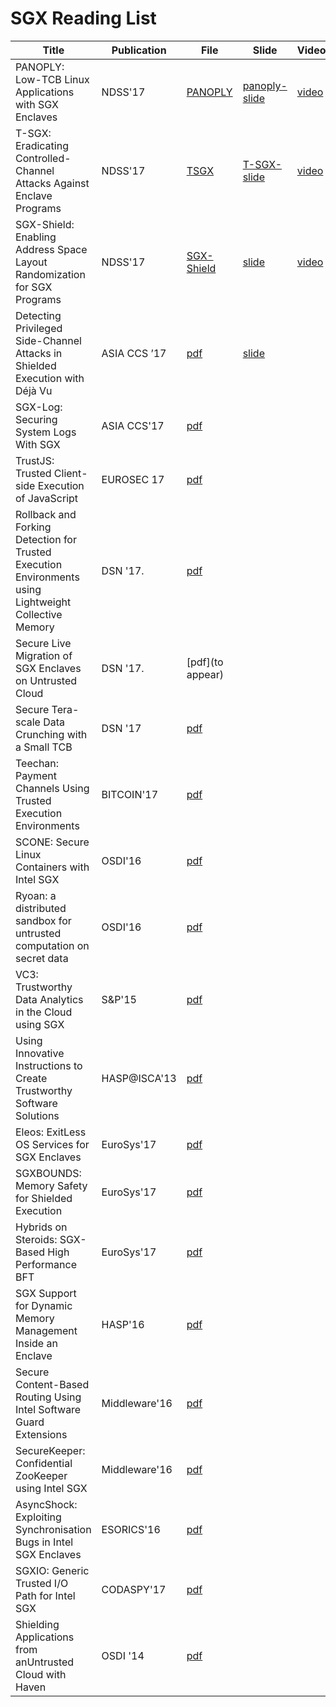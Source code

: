 # SGX Reading List
Title|Publication|File|Slide|Video|Source
--- | --- | --- |---|---|---
PANOPLY: Low-TCB Linux Applications with SGX Enclaves | NDSS'17 | [PANOPLY](./pdfs/panoply.pdf)|[panoply-slide](./slides/panoply_ndss17.pptx) |[video](https://www.youtube.com/watch?v=-81dMtdQZbY&list=PLfUWWM-POgQsZ9YCXLaCHIvn_H6-F4esJ&index=26)|[github](https://shwetasshinde24.github.io/Panoply/)
T-SGX: Eradicating Controlled-Channel Attacks Against Enclave Programs |NDSS'17|[TSGX](./pdfs/T-SGX.pdf)|[T-SGX-slide](./slides/t-sgx.pdf) |[video](https://youtu.be/DddYWXgsuJU)| | 
SGX-Shield: Enabling Address Space Layout Randomization for SGX Programs|NDSS'17 |[SGX-Shield](./pdfs/SGX-shield.pdf)|[slide](https://www.internetsociety.org/sites/default/files/ndss2017-07_1-seo_slides.pdf)|[video](https://youtu.be/Ud8Lq87qfEc) | | 
Detecting Privileged Side-Channel Attacks in Shielded Execution with Déjà Vu |ASIA CCS ’17 |[pdf](./pdfs/ASIACCS.pdf) |[slide]()
SGX-Log: Securing System Logs With SGX | ASIA CCS'17 |[pdf](./pdfs/p19-karande.pdf)
TrustJS: Trusted Client-side Execution of JavaScript| EUROSEC 17|[pdf](./pdfs/eurosec2017-trustjs-preprint.pdf)
Rollback and Forking Detection for Trusted Execution Environments using Lightweight Collective Memory|DSN '17.|[pdf](.pdfs/1701.00981.pdf)
Secure Live Migration of SGX Enclaves on Untrusted Cloud|DSN '17. |[pdf](to appear)
Secure Tera-scale Data Crunching with a Small TCB| DSN '17 |[pdf](./pdfs/DSN17_LAST-GT0)
Teechan: Payment Channels Using Trusted Execution Environments|BITCOIN'17 |[pdf](./pdfs/1612.07766.pdf)
SCONE: Secure Linux Containers with Intel SGX | OSDI'16	|[pdf](./pdfs/osdi16-arnautov.pdf)
Ryoan: a distributed sandbox for untrusted computation on secret data|OSDI'16|[pdf](.pdfs/osdi16-hunt.pdf)
VC3: Trustworthy Data Analytics in the Cloud using SGX |S&P'15|[pdf](./pdfs/6949a038.pdf)
Using Innovative Instructions to Create Trustworthy Software Solutions |HASP@ISCA'13 |[pdf](./pdfs/sgx.pdf)
Eleos: ExitLess OS Services for SGX Enclaves|EuroSys'17|[pdf](.pdfs/cr-eurosys17sgx)
SGXBOUNDS: Memory Safety for Shielded Execution | EuroSys'17|[pdf](./pdfs/p205-Kuvaiskii.pdf)
Hybrids on Steroids: SGX-Based High Performance BFT  | EuroSys'17| [pdf](./pdfs/p222-Behl.pdf)
SGX Support for Dynamic Memory Management Inside an Enclave |HASP'16 | [pdf](./pdfs/HASP16-17)
Secure Content-Based Routing Using Intel Software Guard Extensions|Middleware'16|[pdf](./pdfs/1701.04612.pdf)
SecureKeeper: Confidential ZooKeeper using Intel SGX|Middleware'16|[pdf](./pdfs/2016-middleware-brenner-securekeeper.pdf)
AsyncShock: Exploiting Synchronisation Bugs in Intel SGX Enclaves| 	ESORICS'16 |[pdf](./pdfs/esorics2016.pdf)
SGXIO: Generic Trusted I/O Path for Intel SGX |CODASPY'17 |[pdf](./pdfs/sgx-io.pdf)
Shielding Applications from anUntrusted Cloud with Haven |OSDI '14 | [pdf](./pdfs/haven.pdf)















